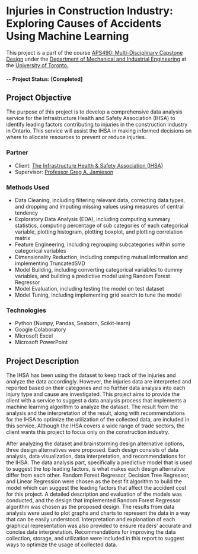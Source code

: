# Injuries in Construction Industry: Exploring Causes of Accidents Using Machine Learning
This project is a part of the course [APS490: Multi-Disciplinary Capstone Design](https://engineering.calendar.utoronto.ca/course/aps490y1) under the [Department of Mechanical and Industrial Engineering](https://www.mie.utoronto.ca/) at the [University of Toronto.](https://www.utoronto.ca/)

#### -- Project Status: [Completed]

## Project Objective
The purpose of this project is to develop a comprehensive data analysis service for the Infrastructure Health and Safety Association (IHSA) to identify leading factors contributing to injuries in the construction industry in Ontario. This service will assist the IHSA in making informed decisions on where to allocate resources to prevent or reduce injuries. 

### Partner
* Client: [The Infrastructure Health & Safety Association (IHSA)](https://www.ihsa.ca/)
* Supervisor: [Professor Greg A. Jamieson](https://www.mie.utoronto.ca/faculty_staff/jamieson/)

### Methods Used
* Data Cleaning, including filtering relevant data, correcting data types, and dropping and imputing missing values using measures of central tendency
* Exploratory Data Analysis (EDA), including computing summary statistics, computing percentage of sub categories of each categorical variable, plotting histogram, plotting boxplot, and plotting correlation matrix
* Feature Engineering, including regrouping subcategories within some categorical variables
* Dimensionality Reduction, including computing mutual information and implementing TruncatedSVD
* Model Building, including converting categorical variables to dummy variables, and building a predictive model using Random Forest Regressor
* Model Evaluation, including testing the model on test dataset
* Model Tuning, including implementing grid search to tune the model

### Technologies
* Python (Numpy, Pandas, Seaborn, Scikit-learn) 
* Google Colaboratory
* Microsoft Excel
* Microsoft PowerPoint

## Project Description
The IHSA has been using the dataset to keep track of the injuries and analyze the data accordingly. However, the injuries data are interpreted and reported based on their categories and no further data analysis into each injury type and cause are investigated. This project aims to provide the client with a service to suggest a data analysis process that implements a machine learning algorithm to analyze the dataset. The result from the analysis and the interpretation of the result, along with recommendations for the IHSA to optimize the utilization of the collected data, are included in this service. Although the IHSA covers a wide range of trade sectors, the client wants this project to focus only on the construction industry. 

After analyzing the dataset and brainstorming design alternative options, three design alternatives were proposed. Each design consists of data analysis, data visualization, data interpretation, and recommendations for the IHSA. The data analysis part, specifically a predictive model that is used to suggest the top leading factors, is what makes each design alternative differ from each other. Random Forest Regressor, Decision Tree Regressor, and Linear Regression were chosen as the best fit algorithm to build the model which can suggest the leading factors that affect the accident cost for this project. A detailed description and evaluation of the models was conducted, and the design that implemented Random Forest Regressor algorithm was chosen as the proposed design. The results from data analysis were used to plot graphs and charts to represent the data in a way that can be easily understood. Interpretation and explanation of each graphical representation was also provided to ensure readers’ accurate and concise data interpretation. Recommendations for improving the data collection, storage, and utilization were included in this report to suggest ways to optimize the usage of collected data.
